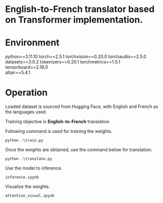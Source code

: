 # English-to-French translator based on Transformer implementation.

# Environment

python==3.11.10
torch==2.5.1
torchvision==0.20.0
torchaudio==2.5.0
datasets==3.0.2
tokenizers==0.20.1
torchmetrics==1.5.1
tensorboard==2.18.0  
altair==5.4.1  

# Operation

Loaded dataset is sourced from Hugging Face, with English and French as the languages used.

Training objective is **English-to-French** translation.

Following command is used for training the weights.

```
python .\train.py
```

Once the weights are obtained, use the command below for translation.

```
python .\translate.py
```

Use the model to inference.

```
inference.ipynb
```

Visualize the weights.

```
attention_visual.ipynb
```
